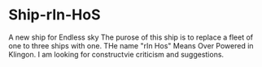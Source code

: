 # Ship-rIn-HoS
A new ship for Endless sky
The purose of this ship is to replace a fleet of one to three ships with one.
THe name "rIn Hos" Means Over Powered in Klingon. 
I am looking for constructvie criticism and suggestions.
